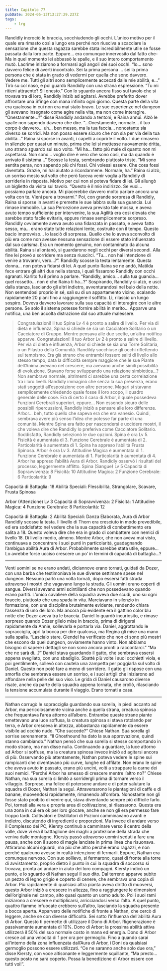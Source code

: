 ```yaml
---
title: Capitolo 77
pubDate: 2024-05-13T13:27:29.237Z
tags:
    - lrg
---
```


Randidly incrociò le braccia, socchiudendo gli occhi. L’unico motivo per il quale era rimasto così a lungo era perché non riusciva a scacciare la sensazione che questa ragazza sarebbe stata incredibilmente utile se fosse passata dalla loro parte. Eppure… era comunque innervosito dal fatto che-
Ma in quel momento lei abbassò le spalle, e il suo intero comportamento mutò. Lacrime iniziarono a formarsi agli angoli dei suoi occhi.
“Io… sono davvero felice di averti incontrato. Sei la prima persona … sei la prima persona che è stata in grado di vedermi per quella che sono davvero. Vedere me. Tutti gli altri sono semplicemente accecati dalle mie abilità, e…” Tirò su col naso, e poi guardò Randidly con una strana espressione. “Tu mi ritieni attraente? Sii onesto.”
Con lo sguardo ancora fisso sul tavolo che si trovava tra di loro, Randidly iniziò ad agitarsi. Avrebbe preferito dover affrontare una Sfinge con mana infinito ogni giorno. Questa parte della vita era qualcosa in cui non era mai stato bravo. Le sue esperienze nel dungeon gli avevano insegnato come agire nella vita, ma non come interagire.
“Onestamente…?” disse Randidly andando a tentoni, e Raina annuì. Alzò le spalle non sapendo davvero che dire. “…Onestamente, normale… il tuo corpo è davvero… uh… ben messo, ma la tua faccia… nonostante sia diverso se sorridi. Ma non posso essere sicuro che non sia per via della tua abilità…”
Raina si sporse in avanti, i capelli a coprirle il volto. I due rimasero in silenzio per quasi un minuto, prima che lei si mettesse nuovamente dritta, uno strano sguardo sul suo volto.
“Mi ha… fatto più male di quanto non mi aspettassi. Non sono… voglio dire è vero che sono così, ma da quando è arrivato il sistema…” Scosse la testa, sembrando piuttosto triste. “Mi sono sentita persa, non sapendo più chi fossi. Chi volessi essere. Che cosa fossi diventata. Grazie, mi hai aiutato a ricordarmene. Normale, ha.”
Raina si alzò, un sorriso mesto sul volto che però faceva venir voglia a Randidly di sorriderle in risposta. Motivo per cui non si poteva fidare di lei. Gli allungò un biglietto da visita sul tavolo.
“Questo è il mio indirizzo. Se vuoi… possiamo parlare ancora. Mi piacerebbe davvero molto parlare ancora una volta con te. Vieni pure a trovarmi.” Poi, con grande sorpresa di Randidly, Raina si sporse in avanti e premette le sue labbra sulla sua guancia. Lui rimase immobile. La sua Percezione aveva previsto tale mossa, e aveva avuto tempo sufficiente per intervenire, la sua Agilità era così elevata che sarebbe stato facile evitarla, eppure rimase semplicemente sorpreso.
Randidly ovviamente aveva avuto una fidanzata in passato, e aveva fatto sesso, ma… erano state tutte relazioni lente, costruite con il tempo. Questo bacio improvviso… lo lasciò di sorpresa.
Quello che lo aveva sconvolto di più era come non avesse nessuna sensazione di essere stato influenzato dal suo carisma. Era un momento genuino, non contaminato da alcuna abilità.
Raina si allontanò, si guardarono negli occhi per diversi secondi.
Alla fine lei provò a sorridere ma senza riuscirci. “Tu… non hai intenzione di venire a trovarmi, vero…?”.
Randidly scosse la testa lentamente. Questa donna… non poteva fidarsi di lei. A quel punto Raina se ne andò, Matilda fece entrare gli altri due nella stanza, i quali fissarono Randidly con occhi sgranati.
Karlito fu il primo a parlare. “Randidly, amico… sulla tua guancia… quel rossetto… non è che Raina ti ha…?”
Sospirando, Randidly si alzò, e uscì dalla stanza, lasciando gli altri indietro, avventurandosi nel buio della notte. Non sentendosi proprio in sé, salì su di un appartamento vicino, scalando rapidamente 20 piani fino a raggiungere il soffitto. Lì, rilasciò un lungo sospiro.
Doveva davvero lavorare sulla sua capacità di interagire con le altre persone. Se solo il sistema potesse fornire abilità in merito…
Apparve una notifica, una ben accolta distrazione dal suo attuale malessere.
> Congratulazioni! Il tuo Spina Lv 4 è pronto a salire di livello. Per via di dieta e influenza, Spina si chiede se sia un Cacciatore Solitario o un Cacciatore di Gruppo.
Mentre pensava alle due scelte, un’altra notifica apparve.
> Congratulazioni! Il tuo Arbor Lv 2 è pronto a salire di livello. Per via di dieta e influenza, Arbor si chiede se sia una Torre Solitaria, o un Pilastro della Comunità.
Randildy socchiuse gli occhi riflettendo sul tempismo. Era già strano che entrambi fossero saliti di livello allo stesso tempo, data la difficoltà sempre maggiore che le sue Piante dell’Anima avevano nel crescere, ma avevano anche simili possibilità di evoluzione. Stavano forse sviluppando una relazione simbiotica…?
Non sembrava normale, altrimenti ci sarebbe una certa correlazione tra i loro livelli. Randidly immaginò che senza la sua presenza, erano stati soggetti all’esposizione con altre persone. Magari si stavano semplicemente chiedendo quale fosse il loro scopo, il quadro generale delle cose.
Era di certo il caso di Arbor, il quale possedeva Funzioni Cerebrali superiori, eppure…
Non essendo sicuro delle possibili ripercussioni, Randidly iniziò a pensare alle loro differenze. Arbor… beh, tutto quello che sapeva era che era vanesio. Quindi, sembrava avere più senso l’idea che potesse far parte di una comunità. Mentre Spina era fatto per nascondersi e uccidere mostri, il che voleva dire che Randidly lo preferiva come Cacciatore Solitario.
Soddisfatto, Randidly selezionò le due opzioni.
Spina è ora Lv 5. Fisicità è aumentata di 3. Funzione Cerebrale è aumentata di 2. Particolarità è aumentata di 1. Spina ha appreso l’abilità Frusta Spinosa.
Arbor è ora Lv 3. Attitudine Magica è aumentata di 1. Funzione Cerebrale è aumentata di 1. Particolarità è aumentata di 4. Arbor ha appreso l’abilità Aura di Arbor.
Randidly osservò i risultati del processo, leggermente afflitto.
Spina (Sangue)
Lv 5
Capacità di Sopravvivenza: 8
Fisicità: 10
Attitudine Magica: 2
Funzione Cerebrale: 6
Particolarità: 9

Capacità di Battaglia: 18
Abilità Speciali: Flessibilità, Strangolare, Scavare, Frusta Spinosa

Arbor (Attenzione)
Lv 3
Capacità di Sopravvivenza: 2
Fisicità: 1
Attitudine Magica: 4
Funzione Cerebrale: 8
Particolarità: 12

Capacità di Battaglia: 2
Abilità Speciali: Danza Elaborata, Aura di Arbor
Randidly scosse la testa. Il livello di Thorn era cresciuto in modo prevedibile, ed era soddisfatto nel vedere che la sua capacità di combattimento era salita a 18. Questo voleva dire che era in grado di combattere con nemici di livello 18. Di livello medio, almeno.
Mentre Arbor, che non aveva mai visto, continuava a concentrare i suoi punti in particolarità, guadagnando l’ambigua abilità Aura di Arbor. Probabilmente sarebbe stata utile, eppure…
Lo avrebbe forse ucciso crescere un po’ in termini di capacità di battaglia…?
****
Venti uomini se ne erano andati, diciannove erano tornati, guidati da Dozer, con una barba che testimoniava le sue diverse settimane spese nel dungeon. Nessuno parlò una volta tornati, dopo essersi fatti strada attraverso i mostri che vagavano lungo la strada. Gli uomini erano coperti di sangue. Diversi avevano armi scintillanti che non possedevano quando erano partiti. L’unico cavaliere della squadra aveva due scudi, uno su ogni braccio, piuttosto che una spada in vita.
Marciavano in silenzio in formazione, con una disciplina brutalmente evidente, rendendo chiara l’assenza di uno dei loro.
Ma ancora più evidente era il gattino color blu notte che Dozer aveva tra le braccia. Daniel lo guardò incuriosito, e rimase sorpreso quando Dozer glielo mise in braccio, prima di dirigersi rapidamente da Annie, sollevarla e portarla via.
Daniel, aggrottando le sopracciglia, aprì la bocca per dire qualcosa, ma Regina gli mise una mano sulla spalla.
“Lascialo stare. Glendel ha verificato che non ci sono più mostri che escono da quel dungeon, ovviamente hanno vinto. Non abbiamo bisogno di sapere i dettagli se non sono ancora pronti a raccontarci.”
“Ma che ne sarà di…?” Daniel stava guardando il gatto, che sembrava essersi appena svegliato, con uno sbadiglio. Sbattè più volte i suoi occhietti viola, e poi gentilmente, sollevò con cautela una zampetta per poggiarla sul volto di Daniel.
Questo non poté fare a meno di sorridere. Il gatto gli rispose con una smorfia che sembrava essere un sorriso, e i suoi artigli che iniziarono ad affondare nella pelle del suo viso.
Le grida di Daniel causarono diverse risate, anche da parte della squadra appena tornata, che crollò, rilasciando la tensione accumulata durante il viaggio. Erano tornati a casa.
****
Nathan corrugò le sopracciglia guardando sua sorella, in piedi accanto ad Arbor, ma pericolosamente vicina anche a quella strana, creatura spinosa che frequentava l’area attorno all’albero. Entrambe queste strane piante emettevano una luce soffusa, la creatura spinosa si stava rotolando per terra, e Arbor cresceva in altezza, abbastanza rapidamente da essere visibile ad occhio nudo.
“Che succede?” Chiese Nathan.
Sua sorella gli sorrise serenamente. “Il Ghosthound ha dato la sua approvazione, quindi stanno cambiando.”
Nathan pensò che sua sorella si stesse comportando in modo strano, ma non disse nulla. Continuando a guardare, la luce attorno ad Arbor si soffuse, ma la creatura spinosa invece iniziò ad agitarsi ancora di più. Osservando più attentamente, Nathan poteva vedere le spine sui rampicanti che diventavano più curve, lunghe ed affilate. Non erano le spine che aveva avuto in passato, erano più uncini, volti a strappare la carne dei suoi nemici.
“Perché Arbor ha smesso di crescere mentre l’altro no?” Chiese Nathan, ma sua sorella si limitò a sorridergli prima di tornare verso il villaggio.
Sorpreso, ma felice di potersene andare e di poter salutare la squadra di Dozer, Nathan la seguì.
Attraversarono le piantagioni di caffè e di banane, muovendosi rapidamente, rimanendo all’ombra. Nonostante non gli fosse stato proibito di venire qui, stava diventando sempre più difficile farlo.
Poi, tornati alla vera e propria area di coltivazione, si rilassarono. Questa era una zona in cui era ok per loro giocare, anche se non gli era permesso fare troppo tardi. Coltivatori e Distillatori di Pozioni camminavano avanti e indietro, discutendo di ingredienti e proporzioni.
Ma invece di andare verso il Complesso dei PC, Kiersty continuò a camminare verso il centro della valle, dove vi era il battaglione dei maghi a protezione della strada che veniva dalle montagne.
Kiersty passò attraverso uomini seduti a fare una pausa, anche con il suono di magie lanciate in prima linea che risuonava. Attirarono alcuni sguardi, ma più che altro perché erano ragazzi, e non perché qualcuno avesse in realtà intenzione di fermarli.
Eppure, Nathan era comunque nervoso. Con suo sollievo, si fermarono, quasi di fronte alla torre di avvistamento, proprio dietro il punto in cui la squadra di soccorso si trovava, pronta ad andare in aiuto dei loro compagni. Kiersty indicò un punto, e lo sguardo di Nathan seguì il suo dito.
Dal terreno apparve subito un pezzo di legno grigio e coperto di cenere, che sembrava una copia di Arbor. Più rapidamente di qualsiasi altra pianta aveva diritto di muoversi, questo Arbor iniziò a crescere in altezza, fino a raggiungere le dimensioni dell’originale nel campo, alto quasi quanto un uomo adulto. Poi i suoi rami iniziarono a crescere e moltiplicarsi, arricciandosi verso l’alto.
A quel punto, quattro fiamme infuocate crebbero sull’altro, lasciando la squadra presente a bocca aperta.
Apparvero delle notifiche di fronte a Nathan, che cercò di leggere, anche se con diverse difficoltà.
Sei sotto l’influenza dell’abilità Aura di Arbor. Questo ti permette di utilizzare il Dono di Arbor. Rigenerazione è passivamente aumentata di 10%.
Dono di Arbor: la prossima abilità attiva utilizzerà il 50% del suo normale costo in mana ed energia. Dono di Arbor cresce ad una velocità di 1 per ora per germoglio. Fino a quando sarai all’interno della zona influenzata dall’Aura di Arbor, i Doni da qualsiasi germoglio possono essere utilizzati.
“Ce ne saranno anche solo due ora,” disse Kiersty, con voce altisonante e leggermente squillante, “Ma presto… questo posto ne sarà coperto. Possa la benedizione di Arbor essere con tutti voi!”.
